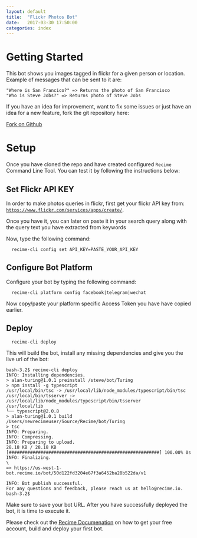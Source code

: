 ```yaml
---
layout: default
title:  "Flickr Photos Bot"
date:   2017-03-30 17:50:00
categories: index
---
```


# Getting Started

This bot shows you images tagged in flickr for a given person or location. Example of messages that can be sent to it are:

```
"Where is San Francico?" => Returns the photo of San Francisco
"Who is Steve Jobs?" => Returns photo of Steve Jobs
```

If you have an idea for improvement, want to fix some issues or just have an idea for a new feature, fork the git repository here:

<!-- Place this tag where you want the button to render. -->
<a class="github-button" href="https://github.com/Recime/recime-flickr-bot/fork" data-icon="octicon-repo-forked" data-style="mega" data-count-aria-label="# forks on GitHub" aria-label="Fork Recime/recime-flickr-bot on GitHub">Fork on Github</a>

# Setup

Once you have cloned the repo and have created configured `Recime` Command Line Tool. You can test it by following the instructions below:

## Set Flickr API KEY

In order to make photos queries in flickr, first get your flickr API key from:  
[`https://www.flickr.com/services/apps/create/`](https://www.flickr.com/services/apps/create/).

Once you have it, you can later on paste it in your search query along with the query text you have extracted from keywords

Now, type the following command:


```
  recime-cli config set API_KEY=PASTE_YOUR_API_KEY
```

## Configure Bot Platform

Configure your bot by typing the following command:


```
  recime-cli platform config facebook|telegram|wechat

```

Now copy/paste your platform specific Access Token you have have copied earlier.


## Deploy

```
  recime-cli deploy

```

This will build the bot, install any missing dependencies and give you the live url of the bot:

```
bash-3.2$ recime-cli deploy                                                                
INFO: Installing dependencies.                                                                                                                                       
> alan-turing@1.0.1 preinstall /steve/bot/Turing                      
> npm install -g typescript                                                                                                                                          
/usr/local/bin/tsc -> /usr/local/lib/node_modules/typescript/bin/tsc                       
/usr/local/bin/tsserver -> /usr/local/lib/node_modules/typescript/bin/tsserver             
/usr/local/lib                                                                             
└── typescript@2.0.8                                                                                                                                                       
> alan-turing@1.0.1 build /Users/newrecimeuser/Source/Recime/bot/Turing                           
> tsc                                                                                                                                                                             
INFO: Preparing.                                                                           
INFO: Compressing.                                                                         
INFO: Preparing to upload.                                                                 
28.18 KB / 28.18 KB [#########################################################] 100.00% 0s
INFO: Finalizing.                                                                          
\                                                                                          
=> https://us-west-1-bot.recime.io/bot/50d122fd3204e67f3a6452ba28b522da/v1                                

INFO: Bot publish successful.                                                                                                                                           
For any questions and feedback, please reach us at hello@recime.io.                                                                                            
bash-3.2$

```

Make sure to save your bot URL. After you have successfully deployed the bot, it is time to execute it.

Please check out the [Recime Documenation](https://docs.recime.io) on how to get your free account, build and deploy your first bot.
